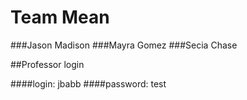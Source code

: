 Team Mean
===========

###Jason Madison 
###Mayra Gomez
###Secia Chase



##Professor login

####login: jbabb
####password: test















